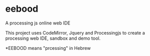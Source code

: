 # eebood
A processing js online web IDE

This project uses CodeMirror, Jquery and Processingjs to create a processing web IDE, sandbox and demo tool. 

*EEBOOD means "prcessing" in Hebrew
